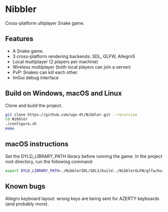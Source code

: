 # Nibbler
Cross-platform ultiplayer Snake game.

## Features
- A Snake game.
- 3 cross-platform rendering backends: SDL, GLFW, Allegro5
- Local multiplayer (2 players per machine)
- Wireless multiplayer (both local players can join a server)
- PvP: Snakes can kill each other.
- ImGui debug interface

## Build on Windows, macOS and Linux
Clone and build the project.
```sh
git clone https://github.com/ugo-dt/Nibbler.git --recursive
cd Nibbler
./configure.sh
make
```

## macOS instructions
Set the DYLD_LIBRARY_PATH library before running the game.
In the project root directory, run the following command:
```sh
export DYLD_LIBRARY_PATH=./NibblerSDL/SDL3/build:./NibblerGLFW/glfw/build/src:$DYLD_LIBRARY_PATH
```

## Known bugs
Allegro keyboard layout: wrong keys are being sent for AZERTY keyboards (and probably more).
